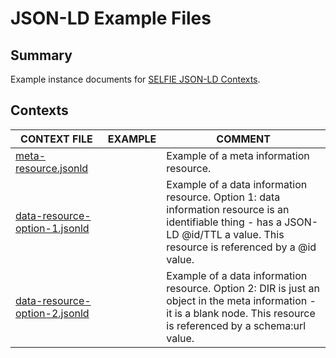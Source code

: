 # JSON-LD Example Files

## Summary
Example instance documents for [SELFIE JSON-LD Contexts](https://opengeospatial.github.io/SELFIE/contexts).

## Contexts

| CONTEXT FILE | EXAMPLE | COMMENT | 
| ------------ | ------- | ------- | 
| [meta-resource.jsonld](https://opengeospatial.github.io/SELFIE/examples/meta-resource.jsonld) |  | Example of a meta information resource. |
| [data-resource-option-1.jsonld](https://opengeospatial.github.io/SELFIE/examples/data-resource-option-1.jsonld) |  | Example of a data information resource. Option 1: data information resource is an identifiable thing - has a JSON-LD @id/TTL a value.  This resource is referenced by a @id value. |
| [data-resource-option-2.jsonld](https://opengeospatial.github.io/SELFIE/examples/data-resource-option-2.jsonld) |  | Example of a data information resource. Option 2: DIR is just an object in the meta information - it is a blank node. This resource is referenced by a schema:url value. |
